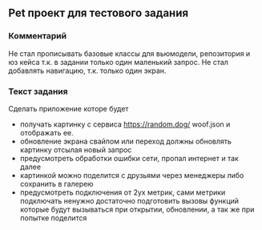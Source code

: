 ## Pet проект для тестового задания

### Комментарий
Не стал прописывать базовые классы для вьюмодели, репозитория и юз кейса т.к. в задании только один маленький запрос. Не стал добавлять навигацию, т.к. только один экран.

### Текст задания
Сделать приложение которе будет
- получать картинку с сервиса https://random.dog/ woof.json и отображать ее.
- обновление экрана свайпом или переход должны обновлять картинку отсылая новый запрос
- предусмотреть обработки ошибки сети, пропал интернет и так далее
- картинкой можно поделится с друзьями через менеджеры либо сохранить в галерею
- предусмотреть подключения от 2ух метрик, сами метрики подключать ненужно достаточно подготовить вызовы функций которые будут вызываться при открытии, обновлении, а так же при попытке поделится
